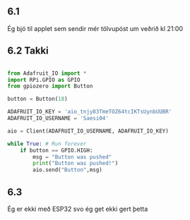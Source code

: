 ## 6.1
Ég bjó til applet sem sendir mér tölvupóst um veðrið kl 21:00

## 6.2 Takki

``` python

from Adafruit_IO import *
import RPi.GPIO as GPIO
from gpiozero import Button

button = Button(18)

ADAFRUIT_IO_KEY = 'aio_tnjy83TmeTOZ64tcIKTsUynbUUBR'
ADAFRUIT_IO_USERNAME = 'Saesi04'

aio = Client(ADAFRUIT_IO_USERNAME, ADAFRUIT_IO_KEY)

while True: # Run forever
    if button == GPIO.HIGH:
        msg = "Button was pushed"
        print("Button was pushed!")
        aio.send("Button",msg)

```

## 6.3
Ég er ekki með ESP32 svo ég get ekki gert þetta

